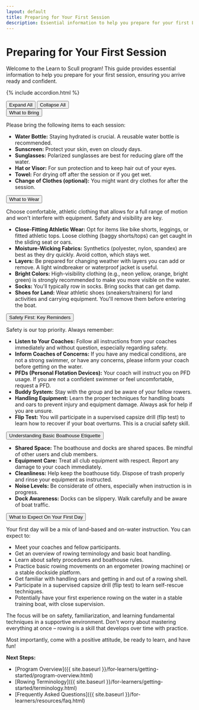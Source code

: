 ```yaml
---
layout: default
title: Preparing for Your First Session
description: Essential information to help you prepare for your first Learn to Scull session, covering what to bring, what to expect, and key safety guidelines.
---
```


# Preparing for Your First Session

Welcome to the Learn to Scull program! This guide provides essential information to help you prepare for your first session, ensuring you arrive ready and confident.

{% include accordion.html %}

<div class="accordion-controls">
    <button id="expand-all">Expand All</button>
    <button id="collapse-all">Collapse All</button>
</div>

<div class="accordion-section">
    <button class="accordion-toggle">What to Bring</button>
    <div class="accordion-content">
        <div class="accordion-content-inner">
            <p>Please bring the following items to each session:</p>
            <ul>
                <li><strong>Water Bottle:</strong> Staying hydrated is crucial. A reusable water bottle is recommended.</li>
                <li><strong>Sunscreen:</strong> Protect your skin, even on cloudy days.</li>
                <li><strong>Sunglasses:</strong> Polarized sunglasses are best for reducing glare off the water.</li>
                <li><strong>Hat or Visor:</strong> For sun protection and to keep hair out of your eyes.</li>
                <li><strong>Towel:</strong> For drying off after the session or if you get wet.</li>
                <li><strong>Change of Clothes (optional):</strong> You might want dry clothes for after the session.</li>
            </ul>
        </div>
    </div>
</div>

<div class="accordion-section">
    <button class="accordion-toggle">What to Wear</button>
    <div class="accordion-content">
        <div class="accordion-content-inner">
            <p>Choose comfortable, athletic clothing that allows for a full range of motion and won't interfere with equipment. Safety and visibility are key.</p>
            <ul>
                <li><strong>Close-Fitting Athletic Wear:</strong> Opt for items like bike shorts, leggings, or fitted athletic tops. Loose clothing (baggy shorts/tops) can get caught in the sliding seat or oars.</li>
                <li><strong>Moisture-Wicking Fabrics:</strong> Synthetics (polyester, nylon, spandex) are best as they dry quickly. Avoid cotton, which stays wet.</li>
                <li><strong>Layers:</strong> Be prepared for changing weather with layers you can add or remove. A light windbreaker or waterproof jacket is useful.</li>
                <li><strong>Bright Colors:</strong> High-visibility clothing (e.g., neon yellow, orange, bright green) is strongly recommended to make you more visible on the water.</li>
                <li><strong>Socks:</strong> You'll typically row in socks. Bring socks that can get damp.</li>
                <li><strong>Shoes for Land:</strong> Wear athletic shoes (sneakers/trainers) for land activities and carrying equipment. You'll remove them before entering the boat.</li>
            </ul>
        </div>
    </div>
</div>

<div class="accordion-section">
    <button class="accordion-toggle">Safety First: Key Reminders</button>
    <div class="accordion-content">
        <div class="accordion-content-inner">
            <p>Safety is our top priority. Always remember:</p>
            <ul>
                <li><strong>Listen to Your Coaches:</strong> Follow all instructions from your coaches immediately and without question, especially regarding safety.</li>
                <li><strong>Inform Coaches of Concerns:</strong> If you have any medical conditions, are not a strong swimmer, or have any concerns, please inform your coach before getting on the water.</li>
                <li><strong>PFDs (Personal Flotation Devices):</strong> Your coach will instruct you on PFD usage. If you are not a confident swimmer or feel uncomfortable, request a PFD.</li>
                <li><strong>Buddy System:</strong> Stay with the group and be aware of your fellow rowers.</li>
                <li><strong>Handling Equipment:</strong> Learn the proper techniques for handling boats and oars to prevent injury and equipment damage. Always ask for help if you are unsure.</li>
                <li><strong>Flip Test:</strong> You will participate in a supervised capsize drill (flip test) to learn how to recover if your boat overturns. This is a crucial safety skill.</li>
            </ul>
        </div>
    </div>
</div>

<div class="accordion-section">
    <button class="accordion-toggle">Understanding Basic Boathouse Etiquette</button>
    <div class="accordion-content">
        <div class="accordion-content-inner">
            <ul>
                <li><strong>Shared Space:</strong> The boathouse and docks are shared spaces. Be mindful of other users and club members.</li>
                <li><strong>Equipment Care:</strong> Treat all club equipment with respect. Report any damage to your coach immediately.</li>
                <li><strong>Cleanliness:</strong> Help keep the boathouse tidy. Dispose of trash properly and rinse your equipment as instructed.</li>
                <li><strong>Noise Levels:</strong> Be considerate of others, especially when instruction is in progress.</li>
                <li><strong>Dock Awareness:</strong> Docks can be slippery. Walk carefully and be aware of boat traffic.</li>
            </ul>
        </div>
    </div>
</div>

<div class="accordion-section">
    <button class="accordion-toggle">What to Expect On Your First Day</button>
    <div class="accordion-content">
        <div class="accordion-content-inner">
            <p>Your first day will be a mix of land-based and on-water instruction. You can expect to:</p>
            <ul>
                <li>Meet your coaches and fellow participants.</li>
                <li>Get an overview of rowing terminology and basic boat handling.</li>
                <li>Learn about safety procedures and boathouse rules.</li>
                <li>Practice basic rowing movements on an ergometer (rowing machine) or a stable dockside platform.</li>
                <li>Get familiar with handling oars and getting in and out of a rowing shell.</li>
                <li>Participate in a supervised capsize drill (flip test) to learn self-rescue techniques.</li>
                <li>Potentially have your first experience rowing on the water in a stable training boat, with close supervision.</li>
            </ul>
            <p>The focus will be on safety, familiarization, and learning fundamental techniques in a supportive environment. Don't worry about mastering everything at once – rowing is a skill that develops over time with practice.</p>
            <p>Most importantly, come with a positive attitude, be ready to learn, and have fun!</p>
        </div>
    </div>
</div>

**Next Steps:**
- [Program Overview]({{ site.baseurl }}/for-learners/getting-started/program-overview.html)
- [Rowing Terminology]({{ site.baseurl }}/for-learners/getting-started/terminology.html)
- [Frequently Asked Questions]({{ site.baseurl }}/for-learners/resources/faq.html)

